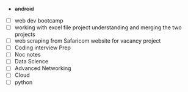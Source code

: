- ~~android~~


- [ ] web dev bootcamp
- [ ] working with excel file project understanding and merging the two projects
- [ ] web scraping from Safaricom website for vacancy project
- [ ] Coding interview Prep
- [ ] Noc notes
- [ ] Data Science
- [ ] Advanced Networking 
- [ ] Cloud
- [ ] python
